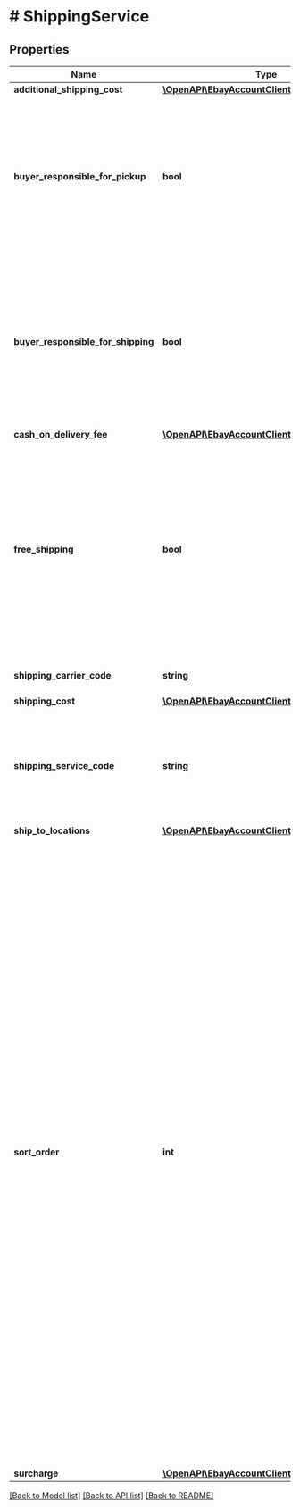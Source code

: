 # # ShippingService

## Properties

Name | Type | Description | Notes
------------ | ------------- | ------------- | -------------
**additional_shipping_cost** | [**\OpenAPI\EbayAccountClient\Model\Amount**](Amount.md) |  | [optional]
**buyer_responsible_for_pickup** | **bool** | This field is only applicable to vehicle categories on eBay Motors (US and Canada). If set to true, the buyer is responsible for picking up the vehicle. Otherwise, the seller should specify the vehicle pickup arrangements in the item description. The seller cannot modify this flag if the vehicle has bids or if the listing ends within 12 hours. Default: false | [optional]
**buyer_responsible_for_shipping** | **bool** | This field is applicable for only items listed in vehicle categories on eBay Motors (US and Canada). If set to true, the buyer is responsible for the shipment of the vehicle. Otherwise, the seller should specify the vehicle shipping arrangements in the item description. The seller cannot modify this flag if the vehicle has bids or if the listing ends within 12 hours. Default: false | [optional]
**cash_on_delivery_fee** | [**\OpenAPI\EbayAccountClient\Model\Amount**](Amount.md) |  | [optional]
**free_shipping** | **bool** | If set to true, the seller offers free shipping to the buyer. This field can only be included and set to &#39;true&#39; for the first domestic shipping service option specified in the shippingServices container (it is ignored if set for subsequent shipping services). The first specified shipping service option has a sortOrder value of 1 or (if the sortOrderId field is not used) it is the shipping service option that&#39;s specified first in the shippingServices container. | [optional]
**shipping_carrier_code** | **string** | The shipping carrier, such as &#39;USPS&#39;, &#39;FedEx&#39;, &#39;UPS&#39;, and so on. | [optional]
**shipping_cost** | [**\OpenAPI\EbayAccountClient\Model\Amount**](Amount.md) |  | [optional]
**shipping_service_code** | **string** | The shipping service that the shipping carrier uses to ship an item. For example, an overnight, two-day delivery, or other type of service. For details on configuring shipping services, see Setting the shipping carrier and shipping service values. | [optional]
**ship_to_locations** | [**\OpenAPI\EbayAccountClient\Model\RegionSet**](RegionSet.md) |  | [optional]
**sort_order** | **int** | This integer value controls the order that this shipping service option appears in the View Item and Checkout pages, as related to the other specified shipping service options. Sellers can specify up to four domestic shipping services (in four separate shippingService containers), so valid values are 1, 2, 3, and 4. A shipping service option with a sortOrder value of &#39;1&#39; appears at the top of View Item and Checkout pages. Conversely, a shipping service option with a sortOrder value of &#39;4&#39; appears at the bottom of the list. Sellers can specify up to five international shipping services (in five separate shippingService containers, so valid values for international shipping services are 1, 2, 3, 4, and 5. Similarly to domestic shipping service options, the sortOrder value of a international shipping service option controls the placement of that shipping service option in the View Item and Checkout pages. Set up different domestic and international services by configuring two shippingOptions containers, where you set shippingOptions.optionType to either DOMESTIC or INTERNATIONAL to indicate the area supported by the listed shipping services. If the sortOrder field is not supplied, the order of domestic and international shipping service options is determined by the order in which they are listed in the API call. Min: 1. Max: 4 (for domestic shipping service) or 5 (for international shipping service). | [optional]
**surcharge** | [**\OpenAPI\EbayAccountClient\Model\Amount**](Amount.md) |  | [optional]

[[Back to Model list]](../../README.md#models) [[Back to API list]](../../README.md#endpoints) [[Back to README]](../../README.md)
